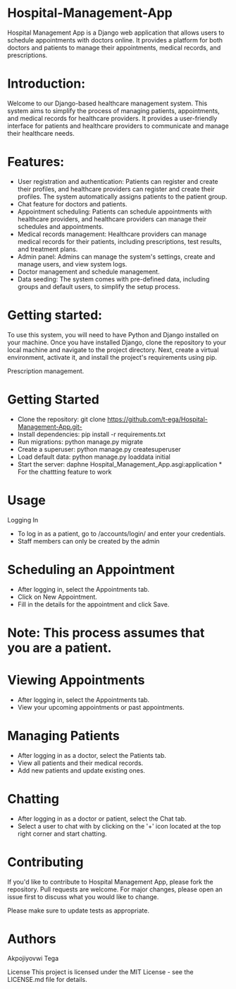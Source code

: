 # Hospital-Management-App


Hospital Management App is a Django web application that allows users to schedule appointments with doctors online. It provides a platform for both doctors and patients to manage their appointments, medical records, and prescriptions.
# Introduction:

Welcome to our Django-based healthcare management system. This system aims to simplify the process of managing patients, appointments, and medical records for healthcare providers. It provides a user-friendly interface for patients and healthcare providers to communicate and manage their healthcare needs.

 # Features:

- User registration and authentication: Patients can register and create their profiles, and healthcare providers can register and create their profiles. The system automatically assigns patients to the patient group.
- Chat feature for doctors and patients.
- Appointment scheduling: Patients can schedule appointments with healthcare providers, and healthcare providers can manage their schedules and appointments.
- Medical records management: Healthcare providers can manage medical records for their patients, including prescriptions, test results, and treatment plans.
- Admin panel: Admins can manage the system's settings, create and manage users, and view system logs.
- Doctor management and schedule management.
- Data seeding: The system comes with pre-defined data, including groups and default users, to simplify the setup process.
# Getting started:

To use this system, you will need to have Python and Django installed on your machine. Once you have installed Django, clone the repository to your local machine and navigate to the project directory. Next, create a virtual environment, activate it, and install the project's requirements using pip.


Prescription management.

# Getting Started
- Clone the repository: git clone https://github.com/t-ega/Hospital-Management-App.git- 
- Install dependencies: pip install -r requirements.txt
- Run migrations: python manage.py migrate
- Create a superuser: python manage.py createsuperuser
- Load default data: python manage.py loaddata initial
- Start the server: daphne Hospital_Management_App.asgi:application * For the chattting feature to work
# Usage
Logging In
- To log in as a patient, go to /accounts/login/ and enter your credentials.
- Staff members can only be created by the admin
# Scheduling an Appointment
- After logging in, select the Appointments tab.
- Click on New Appointment.
- Fill in the details for the appointment and click Save.
# Note: This process assumes that you are a patient.
# Viewing Appointments
- After logging in, select the Appointments tab.
- View your upcoming appointments or past appointments.
# Managing Patients
- After logging in as a doctor, select the Patients tab.
- View all patients and their medical records.
- Add new patients and update existing ones.
# Chatting
- After logging in as a doctor or patient, select the Chat tab.
- Select a user to chat with by clicking on the '+' icon located at the top right corner and start chatting.
# Contributing
If you'd like to contribute to Hospital Management App, please fork the repository.
Pull requests are welcome. For major changes, please open an issue first to discuss what you would like to change.

Please make sure to update tests as appropriate.
# Authors
Akpojiyovwi Tega

License
This project is licensed under the MIT License - see the LICENSE.md file for details.

